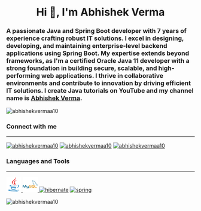 <h1 align="center">
  Hi 👋, I'm Abhishek Verma
</h1>
<h3>
A passionate Java and Spring Boot developer with 7 years of experience crafting robust IT solutions. I excel in designing, developing, and maintaining enterprise-level backend applications using Spring Boot. My expertise extends beyond frameworks, as I'm a certified Oracle Java 11 developer with a strong foundation in building secure, scalable, and high-performing web applications. I thrive in collaborative environments and contribute to innovation by driving efficient IT solutions. I create Java tutorials on YouTube and my channel name is <a href="https://www.youtube.com/@abhishekvermaa10?sub_confirmation=1" target="_blank">Abhishek Verma</a>.
</h3>

<p align="left">
  <img src="https://komarev.com/ghpvc/?username=abhishekvermaa10&label=Profile%20views&color=0e75b6&style=flat" alt="abhishekvermaa10" />
</p>

<h3 align="left">Connect with me</h3>
<hr>
<p align="left">
<a href="https://linkedin.com/in/abhishekvermaa10" target="blank"><img align="center" src="https://raw.githubusercontent.com/rahuldkjain/github-profile-readme-generator/master/src/images/icons/Social/linked-in-alt.svg" alt="abhishekvermaa10" height="30" width="40" /></a>
<a href="https://www.youtube.com/@abhishekvermaa10?sub_confirmation=1" target="blank"><img align="center" src="https://raw.githubusercontent.com/rahuldkjain/github-profile-readme-generator/master/src/images/icons/Social/youtube.svg" alt="abhishekvermaa10" height="30" width="40" /></a>
  <a href="https://instagram.com/abhishekvermaa10" target="blank"><img align="center" src="https://raw.githubusercontent.com/rahuldkjain/github-profile-readme-generator/master/src/images/icons/Social/instagram.svg" alt="abhishekvermaa10" height="30" width="40" /></a>
</p>

<h3 align="left">Languages and Tools</h3>
<hr>
<p align="left">
  <a href="https://www.java.com" target="_blank" rel="noreferrer"> <img src="https://raw.githubusercontent.com/devicons/devicon/master/icons/java/java-original.svg" alt="java" width="40" height="40"/> </a>
  <a href="https://www.mysql.com/" target="_blank" rel="noreferrer"> <img src="https://raw.githubusercontent.com/devicons/devicon/master/icons/mysql/mysql-original-wordmark.svg" alt="mysql" width="40" height="40"/> </a>
  <a href="https://hibernate.org/" target="_blank" rel="noreferrer"> <img src="https://cdn.jsdelivr.net/gh/devicons/devicon@latest/icons/hibernate/hibernate-original-wordmark.svg" alt="hibernate" width="40" height="40"/></a>
  <a href="https://spring.io/" target="_blank" rel="noreferrer"> <img src="https://www.vectorlogo.zone/logos/springio/springio-icon.svg" alt="spring" width="40" height="40"/> </a>
</p>

<p>
  <img align="center" src="https://github-readme-stats.vercel.app/api/top-langs?username=abhishekvermaa10&show_icons=true&locale=en&layout=compact" alt="abhishekvermaa10" />
</p>
